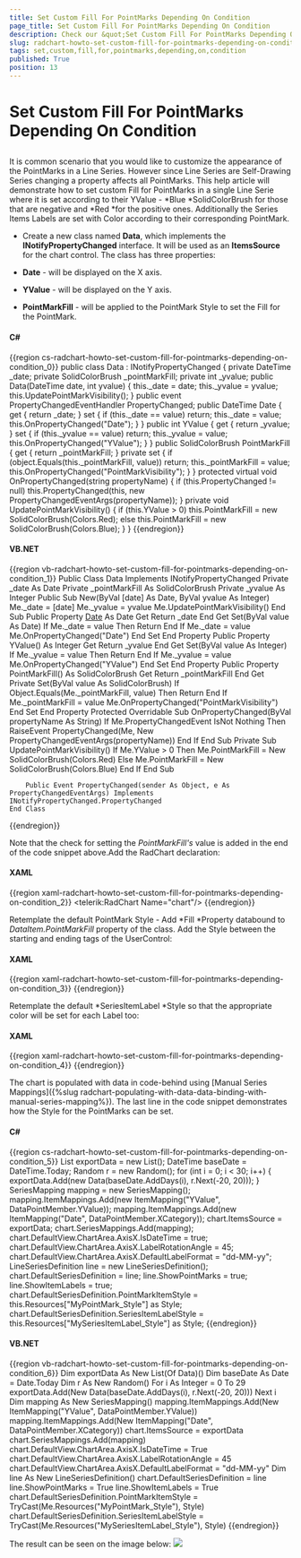 ```yaml
---
title: Set Custom Fill For PointMarks Depending On Condition
page_title: Set Custom Fill For PointMarks Depending On Condition
description: Check our &quot;Set Custom Fill For PointMarks Depending On Condition&quot; documentation article for the RadChart {{ site.framework_name }} control.
slug: radchart-howto-set-custom-fill-for-pointmarks-depending-on-condition
tags: set,custom,fill,for,pointmarks,depending,on,condition
published: True
position: 13
---
```


# Set Custom Fill For PointMarks Depending On Condition



## 

It is common scenario that you would like to customize the appearance of the PointMarks in a Line Series. However since Line Series are Self-Drawing Series changing a property affects all PointMarks. This help article will demonstrate how to set custom Fill for PointMarks in a single Line Serie where it is set according to their YValue - *Blue *SolidColorBrush for those that are negative and *Red *for the positive ones. Additionally the Series Items Labels are set with Color according to their corresponding PointMark.

* Create a new class named __Data__, which implements the __INotifyPropertyChanged__ interface. It will be used as an __ItemsSource__ for the chart control. The class has three properties:

- __Date__ - will be displayed on the X axis. 

- __YValue__ - will be displayed on the Y axis.

- __PointMarkFill__ - will be applied to the PointMark Style to set the Fill for the PointMark.

#### __C#__

{{region cs-radchart-howto-set-custom-fill-for-pointmarks-depending-on-condition_0}}
	public class Data : INotifyPropertyChanged
	{
	    private DateTime _date;
	    private SolidColorBrush _pointMarkFill;
	    private int _yvalue;
	    public Data(DateTime date, int yvalue)
	    {
	        this._date = date;
	        this._yvalue = yvalue;
	        this.UpdatePointMarkVisibility();
	    }
	    public event PropertyChangedEventHandler PropertyChanged;
	    public DateTime Date
	    {
	        get
	        {
	            return _date;
	        }
	        set
	        {
	            if (this._date == value)
	                return;
	            this._date = value;
	            this.OnPropertyChanged("Date");
	        }
	    }
	    public int YValue
	    {
	        get
	        {
	            return _yvalue;
	        }
	        set
	        {
	            if (this._yvalue == value)
	                return;
	            this._yvalue = value;
	            this.OnPropertyChanged("YValue");
	        }
	    }
	    public SolidColorBrush PointMarkFill
	    {
	        get
	        {
	            return _pointMarkFill;
	        }
	        private set
	        {
	            if (object.Equals(this._pointMarkFill, value))
	                return;
	            this._pointMarkFill = value;
	            this.OnPropertyChanged("PointMarkVisibility");
	        }
	    }
	    protected virtual void OnPropertyChanged(string propertyName)
	    {
	        if (this.PropertyChanged != null)
	            this.PropertyChanged(this, new PropertyChangedEventArgs(propertyName));
	    }
	    private void UpdatePointMarkVisibility()
	    {
	        if (this.YValue > 0)
	            this.PointMarkFill = new SolidColorBrush(Colors.Red);
	        else
	            this.PointMarkFill = new SolidColorBrush(Colors.Blue);
	    }
	}
{{endregion}}



#### __VB.NET__

{{region vb-radchart-howto-set-custom-fill-for-pointmarks-depending-on-condition_1}}
	Public Class Data
	    Implements INotifyPropertyChanged
	    Private _date As Date
	    Private _pointMarkFill As SolidColorBrush
	    Private _yvalue As Integer
	    Public Sub New(ByVal [date] As Date, ByVal yvalue As Integer)
	        Me._date = [date]
	        Me._yvalue = yvalue
	        Me.UpdatePointMarkVisibility()
	    End Sub
	    Public Property [Date]() As Date
	        Get
	            Return _date
	        End Get
	        Set(ByVal value As Date)
	            If Me._date = value Then
	                Return
	            End If
	            Me._date = value
	            Me.OnPropertyChanged("Date")
	        End Set
	    End Property
	    Public Property YValue() As Integer
	        Get
	            Return _yvalue
	        End Get
	        Set(ByVal value As Integer)
	            If Me._yvalue = value Then
	                Return
	            End If
	            Me._yvalue = value
	            Me.OnPropertyChanged("YValue")
	        End Set
	    End Property
	    Public Property PointMarkFill() As SolidColorBrush
	        Get
	            Return _pointMarkFill
	        End Get
	        Private Set(ByVal value As SolidColorBrush)
	            If Object.Equals(Me._pointMarkFill, value) Then
	                Return
	            End If
	            Me._pointMarkFill = value
	            Me.OnPropertyChanged("PointMarkVisibility")
	        End Set
	    End Property
	    Protected Overridable Sub OnPropertyChanged(ByVal propertyName As String)
	        If Me.PropertyChangedEvent IsNot Nothing Then
	            RaiseEvent PropertyChanged(Me, New PropertyChangedEventArgs(propertyName))
	        End If
	    End Sub
	    Private Sub UpdatePointMarkVisibility()
	        If Me.YValue > 0 Then
	            Me.PointMarkFill = New SolidColorBrush(Colors.Red)
	        Else
	            Me.PointMarkFill = New SolidColorBrush(Colors.Blue)
	        End If
	    End Sub
	
	    Public Event PropertyChanged(sender As Object, e As PropertyChangedEventArgs) Implements INotifyPropertyChanged.PropertyChanged
	End Class
{{endregion}}



Note that the check for setting the *PointMarkFill's* value is added in the end of the code snippet above.Add the RadChart declaration:

#### __XAML__

{{region xaml-radchart-howto-set-custom-fill-for-pointmarks-depending-on-condition_2}}
	<telerik:RadChart Name="chart"/>
{{endregion}}



Retemplate the default PointMark Style - Add *Fill *Property databound to *DataItem.PointMarkFill* property of the class. Add the Style between the starting and ending tags of the UserControl:

#### __XAML__

{{region xaml-radchart-howto-set-custom-fill-for-pointmarks-depending-on-condition_3}}
	<Style x:Key="MyPointMark_Style" TargetType="telerik:PointMark">
	    <Setter Property="Template">
	        <Setter.Value>
	            <ControlTemplate TargetType="telerik:PointMark">
	                <Canvas>
	                    <Path x:Name="PART_PointMarkPath"
	                    Canvas.Left="{TemplateBinding PointMarkCanvasLeft}"
	                    Canvas.Top="{TemplateBinding PointMarkCanvasTop}"
	                    Style="{TemplateBinding ShapeStyle}"
	                    Width="{TemplateBinding Size}"
	                    Height="{TemplateBinding Size}"
	                    Fill="{Binding DataItem.PointMarkFill}"
	                    Stroke="{Binding DataItem.PointMarkFill}"
	                    Stretch="Fill">
	                        <Path.Data>
	                            <PathGeometry x:Name="PART_PointMarkPathGeometry" />
	                        </Path.Data>
	                    </Path>
	                </Canvas>
	            </ControlTemplate>
	        </Setter.Value>
	    </Setter>
	</Style>
{{endregion}}

 Retemplate the default *SeriesItemLabel *Style so that the appropriate color will be set for each Label too:

#### __XAML__

{{region xaml-radchart-howto-set-custom-fill-for-pointmarks-depending-on-condition_4}}
	<Style x:Key="MySeriesItemLabel_Style" TargetType="telerik:SeriesItemLabel">
	    <Setter Property="Padding" Value="2,0" />
	    <Setter Property="IsHitTestVisible" Value="False"/>
	    <Setter Property="ContentTemplate">
	        <Setter.Value>
	            <DataTemplate>
	                <TextBlock Text="{Binding RelativeSource={RelativeSource TemplatedParent}, Path=Content }" TextAlignment="Center" />
	            </DataTemplate>
	        </Setter.Value>
	    </Setter>
	    <Setter Property="Template" >
	        <Setter.Value>
	            <ControlTemplate TargetType="telerik:SeriesItemLabel">
	                <Canvas x:Name="PART_MainContainer">
	                    <Path                            
	                Visibility="{TemplateBinding ConnectorVisibility}"
	                Style="{TemplateBinding ConnectorStyle}"
	                Stroke="{TemplateBinding Stroke}" 
	                StrokeThickness="{TemplateBinding StrokeThickness}">
	                        <Path.Data>
	                            <PathGeometry >
	                                <PathGeometry.Figures>
	                                    <PathFigure x:Name="PART_Connector">
	                                        <PathFigure.Segments>
	                                            <PolyLineSegment />
	                                        </PathFigure.Segments>
	                                    </PathFigure>
	                                </PathGeometry.Figures>
	                            </PathGeometry>
	                        </Path.Data>
	                    </Path>
	                    <Border x:Name="PART_TextContainer"
	                Style="{TemplateBinding LabelStyle}"
	                BorderBrush="{TemplateBinding Stroke}"
	                Background="{Binding DataItem.PointMarkFill}"
	                Width="{TemplateBinding Width}"
	                Height="{TemplateBinding Height}">
	                        <ContentPresenter Margin="{TemplateBinding Padding}" />
	                    </Border>
	                </Canvas>
	            </ControlTemplate>
	        </Setter.Value>
	    </Setter>
	</Style>
{{endregion}}



The chart is populated with data in code-behind using [Manual Series Mappings]({%slug radchart-populating-with-data-data-binding-with-manual-series-mapping%}). The last line in the code snippet demonstrates how the Style for the PointMarks can be set.

#### __C#__

{{region cs-radchart-howto-set-custom-fill-for-pointmarks-depending-on-condition_5}}
	List<Data> exportData = new List<Data>();
	DateTime baseDate = DateTime.Today;
	Random r = new Random();
	for (int i = 0; i < 30; i++)
	{
	    exportData.Add(new Data(baseDate.AddDays(i), r.Next(-20, 20)));
	}
	SeriesMapping mapping = new SeriesMapping();
	mapping.ItemMappings.Add(new ItemMapping("YValue", DataPointMember.YValue));
	mapping.ItemMappings.Add(new ItemMapping("Date", DataPointMember.XCategory));
	chart.ItemsSource = exportData;
	chart.SeriesMappings.Add(mapping);
	chart.DefaultView.ChartArea.AxisX.IsDateTime = true;
	chart.DefaultView.ChartArea.AxisX.LabelRotationAngle = 45;
	chart.DefaultView.ChartArea.AxisX.DefaultLabelFormat = "dd-MM-yy";
	LineSeriesDefinition line = new LineSeriesDefinition();
	chart.DefaultSeriesDefinition = line;
	line.ShowPointMarks = true;
	line.ShowItemLabels = true;
	chart.DefaultSeriesDefinition.PointMarkItemStyle = this.Resources["MyPointMark_Style"] as Style;
	chart.DefaultSeriesDefinition.SeriesItemLabelStyle = this.Resources["MySeriesItemLabel_Style"] as Style;
{{endregion}}



#### __VB.NET__

{{region vb-radchart-howto-set-custom-fill-for-pointmarks-depending-on-condition_6}}
	Dim exportData As New List(Of Data)()
	Dim baseDate As Date = Date.Today
	Dim r As New Random()
	For i As Integer = 0 To 29
	    exportData.Add(New Data(baseDate.AddDays(i), r.Next(-20, 20)))
	Next i
	Dim mapping As New SeriesMapping()
	mapping.ItemMappings.Add(New ItemMapping("YValue", DataPointMember.YValue))
	mapping.ItemMappings.Add(New ItemMapping("Date", DataPointMember.XCategory))
	chart.ItemsSource = exportData
	chart.SeriesMappings.Add(mapping)
	chart.DefaultView.ChartArea.AxisX.IsDateTime = True
	chart.DefaultView.ChartArea.AxisX.LabelRotationAngle = 45
	chart.DefaultView.ChartArea.AxisX.DefaultLabelFormat = "dd-MM-yy"
	Dim line As New LineSeriesDefinition()
	chart.DefaultSeriesDefinition = line
	line.ShowPointMarks = True
	line.ShowItemLabels = True
	chart.DefaultSeriesDefinition.PointMarkItemStyle = TryCast(Me.Resources("MyPointMark_Style"), Style)
	chart.DefaultSeriesDefinition.SeriesItemLabelStyle = TryCast(Me.Resources("MySeriesItemLabel_Style"), Style)
{{endregion}}



The result can be seen on the image below:
![](images/RadChart_HowTo_PointMarksCustomFill.PNG)
